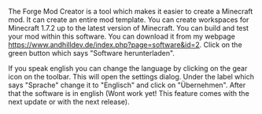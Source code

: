 The Forge Mod Creator is a tool which makes it easier to create a Minecraft mod. It can create an entire mod template. You can create workspaces for Minecraft 1.7.2 up to the latest version of Minecraft. You can build and test your mod within this software. You can download it from my webpage https://www.andhilldev.de/index.php?page=software&id=2. Click on the green button which says "Software herunterladen".

If you speak english you can change the language by clicking on the gear icon on the toolbar. This will open the settings dialog. Under the label which says "Sprache" change it to "Englisch" and click on "Übernehmen". After that the software is in english (Wont work yet! This feature comes with the next update or with the next release).
